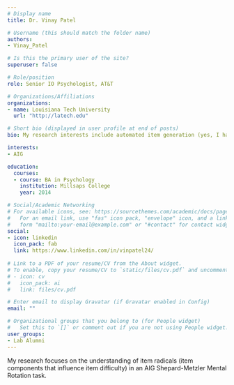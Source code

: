```yaml
---
# Display name
title: Dr. Vinay Patel

# Username (this should match the folder name)
authors:
- Vinay_Patel

# Is this the primary user of the site?
superuser: false

# Role/position
role: Senior IO Psychologist, AT&T

# Organizations/Affiliations
organizations:
- name: Louisiana Tech University
  url: "http://latech.edu"

# Short bio (displayed in user profile at end of posts)
bio: My research interests include automated item generation (yes, I have to say that)

interests:
- AIG

education:
  courses:
  - course: BA in Psychology
    institution: Millsaps College
    year: 2014

# Social/Academic Networking
# For available icons, see: https://sourcethemes.com/academic/docs/page-builder/#icons
#   For an email link, use "fas" icon pack, "envelope" icon, and a link in the
#   form "mailto:your-email@example.com" or "#contact" for contact widget.
social:
- icon: linkedin
  icon_pack: fab
  link: https://www.linkedin.com/in/vinpatel24/
  
# Link to a PDF of your resume/CV from the About widget.
# To enable, copy your resume/CV to `static/files/cv.pdf` and uncomment the lines below.
# - icon: cv
#   icon_pack: ai
#   link: files/cv.pdf

# Enter email to display Gravatar (if Gravatar enabled in Config)
email: ""

# Organizational groups that you belong to (for People widget)
#   Set this to `[]` or comment out if you are not using People widget.
user_groups:
- Lab Alumni
---
```


My research focuses on the understanding of item radicals (item components that influence item difficulty) in an AIG  Shepard-Metzler Mental Rotation task.
